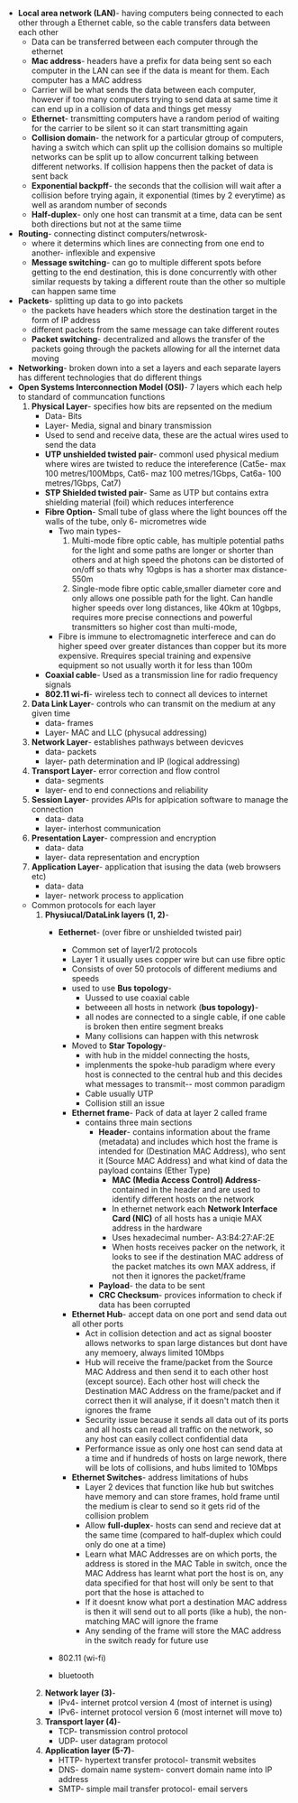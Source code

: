- **Local area network (LAN)**- having computers being connected to each other through a Ethernet cable, so the cable transfers data between each other
	- Data can be transferred between each computer through the ethernet 
	- **Mac address**- headers have a prefix for data being sent so each computer in the LAN can see if the data is meant for them. Each computer has a MAC address
	- Carrier will be what sends the data between each computer, however if too many computers trying to send data at same time it can end up in a collision of data and things get messy
	- **Ethernet**- transmitting computers have a random period of waiting for the carrier to be silent so it can start transmitting again
	- **Collision domain**- the network for a particular gtroup of computers, having a switch which can split up the collision domains so multiple networks can be split up to allow concurrent talking between different networks. If collision happens then the packet of data is sent back
	- **Exponential backpff**- the seconds that the collision will wait after a collision before trying again, it exponential (times by 2 everytime) as well as arandom number of seconds
	- **Half-duplex**- only one host can transmit at a time, data can be sent both directions but not at the same tiime
- **Routing**- connecting distinct computers/netwrosk-
	- where it determins which lines are connecting from one end to another- inflexible and expensive
	- **Message switching**- can go to multiple different spots before getting to the end destination, this is done concurrently with other similar requests by taking a different route than the other so multiple can happen same time
- **Packets**- splitting up data to go into packets
	- the packets have headers which store the destination target in the form of IP address
	- different packets from the same message can take different routes
	- **Packet switching**- decentralized and allows the transfer of the packets going through the packets allowing for all the internet data moving
- **Networking**- broken down into a set a layers and each separate layers has different technologies that do different things
- **Open Systems Interconnection Model (OSI)**- 7 layers which each help to standard of communcation functions
	1. **Physical Layer**- specifies how bits are repsented on the medium
		- Data- Bits
		- Layer- Media, signal and binary transmission
		- Used to send and receive data, these are the actual wires used to send the data 
		- **UTP unshielded twisted pair**- commonl used physical medium where wires are twisted to reduce the intereference (Cat5e- max 100 metres/100Mbps, Cat6- maz 100 metres/1Gbps, Cat6a- 100 metres/1Gbps, Cat7)
		- **STP Shielded twisted pair**- Same as UTP but contains extra shielding material (foil) which reduces interference
		- **Fibre Option**- Small tube of glass where the light bounces off the walls of the tube, only 6- micrometres wide
			- Two main types-
				1. Multi-mode fibre optic cable, has multiple potential paths for the light  and some paths are longer or shorter than others and at high speed the photons can be distorted of on/off so thats why 10gbps is has a shorter max distance- 550m
				2. Single-mode fibre optic cable,smaller diameter core and only allows one possible path for the light. Can handle higher speeds over long distances, like 40km at 10gbps, requires more precise connections and powerful transmitters so higher cost than multi-mode,
			- Fibre is immune to electromagnetic interferece and can do higher speed over greater distances than copper but its more expensive. Rrequires special training and expensive equipment so not usually worth it for less than 100m
		- **Coaxial cable**- Used as a transmission line for radio frequency signals
		- **802.11 wi-fi**- wireless tech to connect all devices to internet
	2. **Data Link Layer**- controls who can transmit on the medium at any given time
		- data- frames
		- Layer- MAC and LLC (physucal addressing)
	3. **Network Layer**- establishes pathways between devicves
		- data- packets
		- layer- path determination and IP (logical addressing)
	4. **Transport Layer**- error correction and flow control
		- data- segments
		- layer- end to end connections and reliability
	5. **Session Layer**- provides APIs for aplpication software to manage the connection
		- data- data
		- layer- interhost communication
	6. **Presentation Layer**- compression and encryption
		- data- data
		- layer- data representation and encryption
	7. **Application Layer**- application that isusing the data (web browsers etc)
		- data- data
		- layer- network process to application
	- Common protocols for each layer
		1. **Physiucal/DataLink layers (1, 2)**- 
			- **Eethernet**- (over fibre or unshielded twisted pair)
				- Common set of layer1/2 protocols
				- Layer 1 it usually uses copper wire but can use fibre optic
				- Consists of over 50 protocols of different mediums and speeds
				- used to use **Bus topology**- 
					- Uussed to use coaxial cable
					-  betweeen all hosts in network (**bus topology)**- 
					- all nodes are connected to a single cable, if one cable is broken then entire segment breaks
					- Many  collisions can happen with this netwrosk
				- Moved to **Star Topology**- 
					- with hub in the middel connecting the hosts,
					- implenments the spoke-hub paradigm where every host is connected to the central hub and this decides what messages to transmit-- most common paradigm
					- Cable usually UTP
					- Collision still an issue
				-  **Ethernet frame**- Pack of data at layer 2 called frame
					- contains three main sections
						- **Header**- contains information about the frame (metadata) and includes which host the frame is intended for (Destination MAC Address), who sent it (Source MAC Address) and what kind of data the payload contains (Ether Type)
							- **MAC (Media Access Control) Address**- contained in the header and are used to identify different hosts on the network
							- In ethernet network each **Network Interface Card (NIC)** of all hosts has a uniqie MAX address in the hardware
							- Uses hexadecimal number- A3:B4:27:AF:2E
							- When hosts receives packer on the network, it looks to see if the destination MAC address of the packet matches its own MAX address, if not then it ignores the packet/frame
						- **Payload**- the data to be sent
						- **CRC Checksum**- provices information to check if data has been corrupted
				- **Ethernet Hub**- accept data on one port and send data out all other ports
					- Act in collision detection and act as signal booster allows networks to span large distances but dont have any memoery, always limited 10Mbps
					- Hub will receive the frame/packet from the Source MAC Address and then send it to each other host (except source). Each other host will check the Destination MAC Address on the frame/packet and if correct then it will analyse, if it doesn't match then it ignores the frame
					- Security issue because it sends all data out of its ports and all hosts can read all traffic on the network, so any host can easily collect confidential data
					- Performance issue as only one host can send data at a time and if hundreds of hosts on large nework, there will be lots of collisions, and hubs limited to 10Mbps
				- **Ethernet Switches**- address limitations of hubs
					- Layer 2 devices that function like hub but switches have memory and can store frames, hold frame until the medium is clear to send so it gets rid of the collision problem
					- Allow **full-duplex**- hosts can send and recieve dat at the same time (compared to half-duplex which could only do one at a time)
					- Learn what MAC Addresses are on which ports, the address is stored in the MAC Table in switch, once the MAC Address has learnt what port the host is on, any data specified for that host will only be sent to that port that the hose is attached to
					- If it doesnt know what port a destination MAC address is then it will send out to all ports (like a hub), the non-matching MAC will ignore the frame
					- Any sending of the frame will store the MAC address  in the switch ready for future use
				
			- 802.11 (wi-fi)
			- bluetooth
		2. **Network layer (3)**- 
			- IPv4- internet protcol version 4 (most of internet is using)
			- IPv6- internet protocol version 6 (most internet will move to)
		3. **Transport layer (4)**-
			- TCP- transmission control protocol
			- UDP- user datagram protocol
		4. **Application layer (5-7)**-
			- HTTP- hypertext transfer protocol- transmit websites
			- DNS- domain name system- convert domain name into IP address
			- SMTP- simple mail transfer protocol- email servers